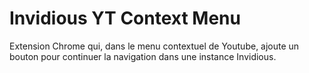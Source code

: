 # Invidious YT Context Menu

Extension Chrome qui, dans le menu contextuel de Youtube, ajoute un bouton pour continuer la navigation dans une instance Invidious.
